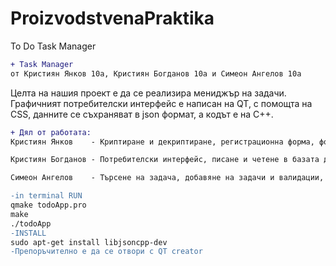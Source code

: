 # ProizvodstvenaPraktika
To Do Task Manager
```diff
+ Task Manager
от Кристиян Янков 10а, Кристиян Богданов 10а и Симеон Ангелов 10а
```
Целта на нашия проект е да се реализира мениджър на задачи. Графичният потребителски интерфейс е написан на QT, с помощта на CSS, данните се съхраняват в json формат, a кодът е на С++. 
```diff
+ Дял от работата:
Кристиян Янков    - Криптиране и декриптиране, регистрационна форма, форма за вписване в акаунт, валидации на потребителско име и парола, клас User

Кристиян Богданов - Потребителски интерфейс, писане и четене в базата данни, хеширане на пароли, клас FileManager

Симеон Ангелов    - Търсене на задача, добавяне на задачи и валидации, означаване на задачи като готови, премахване на задачи, клас TaskManager и Task, конзолен интерфейс
```
```diff
-in terminal RUN
qmake todoApp.pro
make
./todoApp
-INSTALL
sudo apt-get install libjsoncpp-dev
-Препоръчително е да се отвори с QT creator
```
